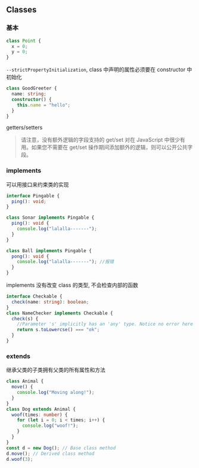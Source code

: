 ## Classes

### 基本

```ts
class Point {
  x = 0;
  y = 0;
}
```

`--strictPropertyInitialization`, class 中声明的属性必须要在 constructor 中初始化

```ts
class GoodGreeter {
  name: string;
  constructor() {
    this.name = "hello";
  }
}
```

getters/setters

> 请注意，没有额外逻辑的字段支持的 get/set 对在 JavaScript 中很少有用。如果您不需要在 get/set 操作期间添加额外的逻辑，则可以公开公共字段。

### implements

可以用接口来约束类的实现

```ts
interface Pingable {
  ping(): void;
}

class Sonar implements Pingable {
  ping(): void {
    console.log("lalalla-------");
  }
}

class Ball implements Pingable {
  pong(): void {
    console.log("lalalla-------"); //报错
  }
}
```

implements 没有改变 class 的类型, 不会检查内部的函数

```ts
interface Checkable {
  check(name: string): boolean;
}
class NameChecker implements Checkable {
  check(s) {
    //Parameter 's' implicitly has an 'any' type. Notice no error here
    return s.toLowercse() === "ok";
  }
}
```

### extends

继承父类的子类拥有父类的所有属性和方法

```ts
class Animal {
  move() {
    console.log("Moving along!");
  }
}
class Dog extends Animal {
  woof(times: number) {
    for (let i = 0; i < times; i++) {
      console.log("woof!");
    }
  }
}
const d = new Dog(); // Base class method
d.move(); // Derived class method
d.woof(3);
```
